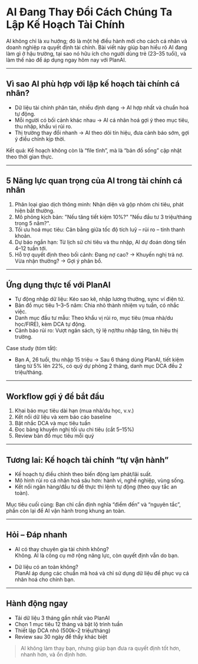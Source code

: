 # AI Đang Thay Đổi Cách Chúng Ta Lập Kế Hoạch Tài Chính

AI không chỉ là xu hướng; đó là một hệ điều hành mới cho cách cá nhân và doanh nghiệp ra quyết định tài chính. Bài viết này giúp bạn hiểu rõ AI đang làm gì ở hậu trường, tại sao nó hữu ích cho người dùng trẻ (23–35 tuổi), và làm thế nào để áp dụng ngay hôm nay với PlanAI.

---

## Vì sao AI phù hợp với lập kế hoạch tài chính cá nhân?

- Dữ liệu tài chính phân tán, nhiều định dạng → AI hợp nhất và chuẩn hoá tự động.
- Mỗi người có bối cảnh khác nhau → AI cá nhân hoá gợi ý theo mục tiêu, thu nhập, khẩu vị rủi ro.
- Thị trường thay đổi nhanh → AI theo dõi tín hiệu, đưa cảnh báo sớm, gợi ý điều chỉnh kịp thời.

Kết quả: Kế hoạch không còn là “file tĩnh”, mà là “bản đồ sống” cập nhật theo thời gian thực.

---

## 5 Năng lực quan trọng của AI trong tài chính cá nhân

1. Phân loại giao dịch thông minh: Nhận diện và gộp nhóm chi tiêu, phát hiện bất thường.
2. Mô phỏng kịch bản: "Nếu tăng tiết kiệm 10%?" "Nếu đầu tư 3 triệu/tháng trong 5 năm?".
3. Tối ưu hoá mục tiêu: Cân bằng giữa tốc độ tích luỹ – rủi ro – tính thanh khoản.
4. Dự báo ngắn hạn: Từ lịch sử chi tiêu và thu nhập, AI dự đoán dòng tiền 4–12 tuần tới.
5. Hỗ trợ quyết định theo bối cảnh: Đang nợ cao? → Khuyến nghị trả nợ. Vừa nhận thưởng? → Gợi ý phân bổ.

---

## Ứng dụng thực tế với PlanAI

- Tự động nhập dữ liệu: Kéo sao kê, nhập lương thưởng, sync ví điện tử.
- Bản đồ mục tiêu 1–3–5 năm: Chia nhỏ thành nhiệm vụ tuần, có nhắc việc.
- Danh mục đầu tư mẫu: Theo khẩu vị rủi ro, mục tiêu (mua nhà/du học/FIRE), kèm DCA tự động.
- Cảnh báo rủi ro: Vượt ngân sách, tỷ lệ nợ/thu nhập tăng, tín hiệu thị trường.

Case study (tóm tắt):
- Bạn A, 26 tuổi, thu nhập 15 triệu → Sau 6 tháng dùng PlanAI, tiết kiệm tăng từ 5% lên 22%, có quỹ dự phòng 2 tháng, danh mục DCA đều 2 triệu/tháng.

---

## Workflow gợi ý để bắt đầu

1) Khai báo mục tiêu dài hạn (mua nhà/du học, v.v.)  
2) Kết nối dữ liệu và xem báo cáo baseline  
3) Bật nhắc DCA và mục tiêu tuần  
4) Đọc bảng khuyến nghị tối ưu chi tiêu (cắt 5–15%)  
5) Review bản đồ mục tiêu mỗi quý

---

## Tương lai: Kế hoạch tài chính “tự vận hành”

- Kế hoạch tự điều chỉnh theo biến động lạm phát/lãi suất.
- Mô hình rủi ro cá nhân hoá sâu hơn: hành vi, nghề nghiệp, vùng sống.
- Kết nối ngân hàng/đầu tư để thực thi lệnh tự động (theo quy tắc an toàn).

Mục tiêu cuối cùng: Bạn chỉ cần định nghĩa “điểm đến” và “nguyên tắc”, phần còn lại để AI vận hành trong khung an toàn.

---

## Hỏi – Đáp nhanh

- AI có thay chuyên gia tài chính không?  
Không. AI là công cụ mở rộng năng lực, còn quyết định vẫn do bạn.

- Dữ liệu có an toàn không?  
PlanAI áp dụng các chuẩn mã hoá và chỉ sử dụng dữ liệu để phục vụ cá nhân hoá cho chính bạn.

---

## Hành động ngay

- Tải dữ liệu 3 tháng gần nhất vào PlanAI  
- Chọn 1 mục tiêu 12 tháng và bật lộ trình tuần  
- Thiết lập DCA nhỏ (500k–2 triệu/tháng)  
- Review sau 30 ngày để thấy khác biệt

> AI không làm thay bạn, nhưng giúp bạn đưa ra quyết định tốt hơn, nhanh hơn, và ổn định hơn.
